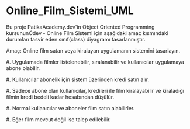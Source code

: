 # Online_Film_Sistemi_UML

Bu proje PatikaAcademy.dev'in Object Oriented Programming kursununÖdev - Online Film Sistemi için aşağıdaki amaç kısmındaki durumları tasvir eden sınıf(class) diyagramı tasarlanmıştır.

Amaç: Online film satan veya kiralayan uygulamanın sistemini tasarlayın.

#. 
Uygulamada filmler listelenebilir, sıralanabilir ve kullanıcılar uygulamaya abone olabilir.

#. 
Kullanıcılar abonelik için sistem üzerinden kredi satın alır.

#. 
Sadece abone olan kullanıcılar, kredileri ile film kiralayabilir ve kiraladığı filmin kredi bedeli kadar hesabından düşülür.

#. 
Normal kullanıcılar ve aboneler film satın alabilirler.

#.
Eğer film mevcut değil ise talep edilebilir.
